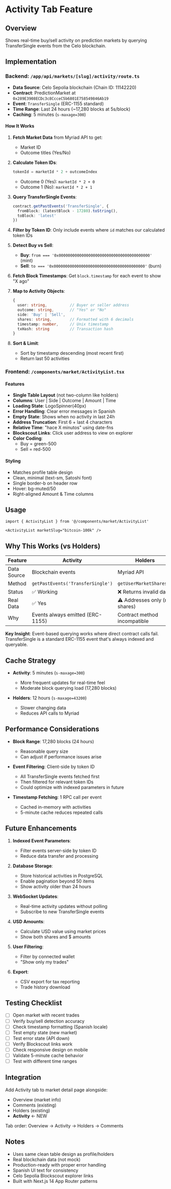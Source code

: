 # Activity Tab Feature

## Overview
Shows real-time buy/sell activity on prediction markets by querying TransferSingle events from the Celo blockchain.

## Implementation

### Backend: `/app/api/markets/[slug]/activity/route.ts`
- **Data Source**: Celo Sepolia blockchain (Chain ID: 11142220)
- **Contract**: PredictionMarket at `0x289E3908ECDc3c8CcceC5b6801E758549846Ab19`
- **Event**: `TransferSingle` (ERC-1155 standard)
- **Time Range**: Last 24 hours (~17,280 blocks at 5s/block)
- **Caching**: 5 minutes (`s-maxage=300`)

#### How It Works

1. **Fetch Market Data** from Myriad API to get:
   - Market ID
   - Outcome titles (Yes/No)

2. **Calculate Token IDs**:
   ```typescript
   tokenId = marketId * 2 + outcomeIndex
   ```
   - Outcome 0 (Yes): `marketId * 2 + 0`
   - Outcome 1 (No): `marketId * 2 + 1`

3. **Query TransferSingle Events**:
   ```typescript
   contract.getPastEvents('TransferSingle', {
     fromBlock: (latestBlock - 17280).toString(),
     toBlock: 'latest'
   })
   ```

4. **Filter by Token ID**:
   Only include events where `id` matches our calculated token IDs

5. **Detect Buy vs Sell**:
   - **Buy**: `from === '0x0000000000000000000000000000000000000000'` (mint)
   - **Sell**: `to === '0x0000000000000000000000000000000000000000'` (burn)

6. **Fetch Block Timestamps**:
   Get `block.timestamp` for each event to show "X ago"

7. **Map to Activity Objects**:
   ```typescript
   {
     user: string,          // Buyer or seller address
     outcome: string,       // "Yes" or "No"
     side: 'Buy' | 'Sell',
     shares: string,        // Formatted with 6 decimals
     timestamp: number,     // Unix timestamp
     txHash: string         // Transaction hash
   }
   ```

8. **Sort & Limit**:
   - Sort by timestamp descending (most recent first)
   - Return last 50 activities

### Frontend: `/components/market/ActivityList.tsx`

#### Features
- **Single Table Layout** (not two-column like holders)
- **Columns**: User | Side | Outcome | Amount | Time
- **Loading State**: LogoSpinner(40px)
- **Error Handling**: Clear error messages in Spanish
- **Empty State**: Shows when no activity in last 24h
- **Address Truncation**: First 6 + last 4 characters
- **Relative Time**: "hace X minutos" using date-fns
- **Blockscout Links**: Click user address to view on explorer
- **Color Coding**: 
  - Buy = green-500
  - Sell = red-500

#### Styling
- Matches profile table design
- Clean, minimal (text-sm, Satoshi font)
- Single border-b on header row
- Hover: bg-muted/50
- Right-aligned Amount & Time columns

## Usage

```tsx
import { ActivityList } from '@/components/market/ActivityList'

<ActivityList marketSlug="bitcoin-100k" />
```

## Why This Works (vs Holders)

| Feature | Activity | Holders |
|---------|----------|---------|
| Data Source | Blockchain events | Myriad API |
| Method | `getPastEvents('TransferSingle')` | `getUserMarketShares()` |
| Status | ✅ Working | ❌ Returns invalid data |
| Real Data | ✅ Yes | ⚠️ Addresses only (no shares) |
| Why | Events always emitted (ERC-1155) | Contract method incompatible |

**Key Insight**: Event-based querying works where direct contract calls fail. TransferSingle is a standard ERC-1155 event that's always indexed and queryable.

## Cache Strategy

- **Activity**: 5 minutes (`s-maxage=300`)
  - More frequent updates for real-time feel
  - Moderate block querying load (17,280 blocks)
  
- **Holders**: 12 hours (`s-maxage=43200`)
  - Slower changing data
  - Reduces API calls to Myriad

## Performance Considerations

- **Block Range**: 17,280 blocks (24 hours)
  - Reasonable query size
  - Can adjust if performance issues arise
  
- **Event Filtering**: Client-side by token ID
  - All TransferSingle events fetched first
  - Then filtered for relevant token IDs
  - Could optimize with indexed parameters in future
  
- **Timestamp Fetching**: 1 RPC call per event
  - Cached in-memory with activities
  - 5-minute cache reduces repeated calls

## Future Enhancements

1. **Indexed Event Parameters**:
   - Filter events server-side by token ID
   - Reduce data transfer and processing

2. **Database Storage**:
   - Store historical activities in PostgreSQL
   - Enable pagination beyond 50 items
   - Show activity older than 24 hours

3. **WebSocket Updates**:
   - Real-time activity updates without polling
   - Subscribe to new TransferSingle events

4. **USD Amounts**:
   - Calculate USD value using market prices
   - Show both shares and $ amounts

5. **User Filtering**:
   - Filter by connected wallet
   - "Show only my trades"

6. **Export**:
   - CSV export for tax reporting
   - Trade history download

## Testing Checklist

- [ ] Open market with recent trades
- [ ] Verify buy/sell detection accuracy
- [ ] Check timestamp formatting (Spanish locale)
- [ ] Test empty state (new market)
- [ ] Test error state (API down)
- [ ] Verify Blockscout links work
- [ ] Check responsive design on mobile
- [ ] Validate 5-minute cache behavior
- [ ] Test with different time ranges

## Integration

Add Activity tab to market detail page alongside:
- Overview (market info)
- Comments (existing)
- Holders (existing)
- **Activity** ← NEW

Tab order: Overview → Activity → Holders → Comments

## Notes

- Uses same clean table design as profile/holders
- Real blockchain data (not mock)
- Production-ready with proper error handling
- Spanish UI text for consistency
- Celo Sepolia Blockscout explorer links
- Built with Next.js 14 App Router patterns
